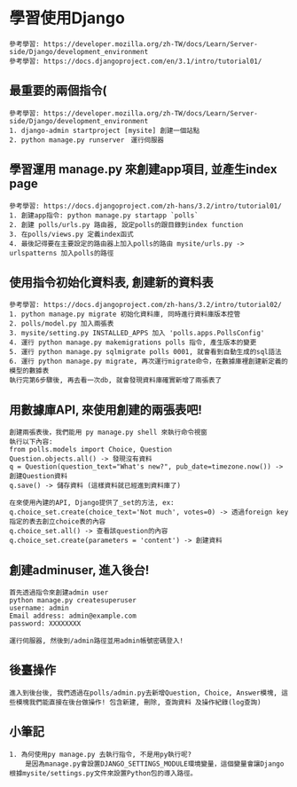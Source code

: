 # 學習使用Django
    參考學習: https://developer.mozilla.org/zh-TW/docs/Learn/Server-side/Django/development_environment
    參考學習: https://docs.djangoproject.com/en/3.1/intro/tutorial01/

## 最重要的兩個指令(
    參考學習: https://developer.mozilla.org/zh-TW/docs/Learn/Server-side/Django/development_environment
    1. django-admin startproject [mysite] 創建一個站點
    2. python manage.py runserver　運行伺服器
    
## 學習運用 manage.py 來創建app項目, 並產生index page
    參考學習: https://docs.djangoproject.com/zh-hans/3.2/intro/tutorial01/
    1. 創建app指令: python manage.py startapp `polls`
    2. 創建 polls/urls.py 路由器, 設定polls的跟目錄到index function
    3. 在polls/views.py 定義index函式
    4. 最後記得要在主要設定的路由器上加入polls的路由 mysite/urls.py -> urlspatterns 加入polls的路徑

## 使用指令初始化資料表, 創建新的資料表
    參考學習: https://docs.djangoproject.com/zh-hans/3.2/intro/tutorial02/
    1. python manage.py migrate 初始化資料庫, 同時進行資料庫版本控管
    2. polls/model.py 加入兩張表
    3. mysite/setting.py INSTALLED_APPS 加入 'polls.apps.PollsConfig'
    4. 運行 python manage.py makemigrations polls 指令, 產生版本的變更
    5. 運行 python manage.py sqlmigrate polls 0001, 就會看到自動生成的sql語法
    6. 運行 python manage.py migrate, 再次運行migrate命令，在數據庫裡創建新定義的模型的數據表
    執行完第6步驟後, 再去看一次db, 就會發現資料庫確實新增了兩張表了

## 用數據庫API, 來使用創建的兩張表吧! 
    創建兩張表後，我們能用 py manage.py shell 來執行命令視窗
    執行以下內容: 
    from polls.models import Choice, Question
    Question.objects.all() -> 發現沒有資料
    q = Question(question_text="What's new?", pub_date=timezone.now()) -> 創建Question資料
    q.save() -> 儲存資料 (這樣資料就已經進到資料庫了)
    
    在來使用內建的API, Django提供了_set的方法, ex:
    q.choice_set.create(choice_text='Not much', votes=0) -> 透過foreign key指定的表去創立choice表的內容
    q.choice_set.all() -> 查看該question的內容
    q.choice_set.create(parameters = 'content') -> 創建資料

## 創建adminuser, 進入後台!
    首先透過指令來創建admin user
    python manage.py createsuperuser
    username: admin
    Email address: admin@example.com
    password: XXXXXXXX

    運行伺服器, 然後到/admin路徑並用admin帳號密碼登入!

## 後臺操作
    進入到後台後, 我們透過在polls/admin.py去新增Question, Choice, Answer模塊, 這些模塊我們能直接在後台做操作! 包含新建, 刪除, 查詢資料 及操作紀錄(log查詢)
    

## 小筆記
    1. 為何使用py manage.py 去執行指令, 不是用py執行呢?
        是因為manage.py會設置DJANGO_SETTINGS_MODULE環境變量，這個變量會讓Django根據mysite/settings.py文件來設置Python包的導入路徑。